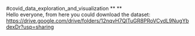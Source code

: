 #covid_data_exploration_and_visualization ** **  
Hello everyone, from here you could download the dataset: https://drive.google.com/drive/folders/12nqvH7QlTuGR8PRoVCydL9NugYbdexDr?usp=sharing
